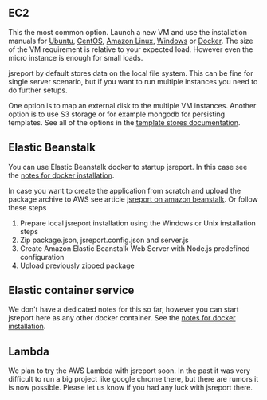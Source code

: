 ## EC2
This the most common option. Launch a new VM and use the installation manuals for [Ubuntu](/learn/ubuntu), [CentOS](/learn/centos), [Amazon Linux](/learn/amazon-linux), [Windows](/learn/windows) or [Docker](https://hub.docker.com/r/jsreport/jsreport/). The size of the VM requirement is relative to your expected load. However even the micro instance is enough for small loads.

jsreport by default stores data on the local file system. This can be fine for single server scenario, but if you want to run multiple instances you need to do further setups. 

One option is to map an external disk to the multiple VM instances. Another option is to use S3 storage or for example mongodb for persisting templates. See all of the options in the [template stores documentation](/learn/template-stores).

## Elastic Beanstalk

You can use Elastic Beanstalk docker to startup jsreport. In this case see the [notes for docker installation](https://hub.docker.com/r/jsreport/jsreport/).

In case you want to create the application from scratch and upload the package archive to AWS see article [jsreport on amazon beanstalk](/blog/jsreport-on-amazon-elastic-beanstalk). Or follow these steps
1.  Prepare local jsreport installation using the Windows or Unix installation steps
2.  Zip package.json, jsreport.config.json and server.js
3.  Create Amazon Elastic Beanstalk Web Server with Node.js predefined configuration
4.  Upload previously zipped package


## Elastic container service

We don't have a dedicated notes for this so far, however you can start jsreport here as any other docker container.  See the [notes for docker installation](https://hub.docker.com/r/jsreport/jsreport/).

## Lambda
We plan to try the AWS Lambda with jsreport soon. In the past it was very difficult to run a big project like google chrome there, but there are rumors it is now possible. Please let us know if you had any luck with jsreport there.